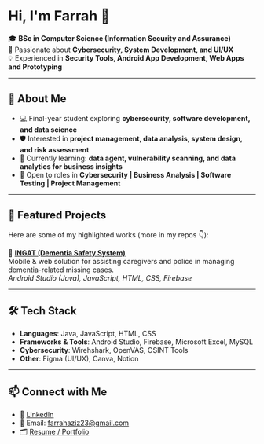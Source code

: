 # Hi, I'm Farrah 👋  

🎓 **BSc in Computer Science (Information Security and Assurance)**  
🔐 Passionate about **Cybersecurity, System Development, and UI/UX**  
💡 Experienced in **Security Tools, Android App Development, Web Apps and Prototyping**  

---

## 🚀 About Me
- 💻 Final-year student exploring **cybersecurity, software development, and data science**  
- 🛡️ Interested in **project management, data analysis, system design, and risk assessment**  
- 🌱 Currently learning: **data agent, vulnerability scanning, and data analytics for business insights**  
- 🤝 Open to roles in **Cybersecurity | Business Analysis | Software Testing | Project Management**  

---

## 📂 Featured Projects
Here are some of my highlighted works (more in my repos 👇):

🔹 [**INGAT (Dementia Safety System)**](#)  
Mobile & web solution for assisting caregivers and police in managing dementia-related missing cases.  
*Android Studio (Java), JavaScript, HTML, CSS, Firebase*   

---

## 🛠️ Tech Stack
- **Languages**: Java, JavaScript, HTML, CSS  
- **Frameworks & Tools**: Android Studio, Firebase, Microsoft Excel, MySQL
- **Cybersecurity**: Wirehshark, OpenVAS, OSINT Tools
- **Other**: Figma (UI/UX), Canva, Notion 

---

## 📫 Connect with Me
- 💼 [LinkedIn](www.linkedin.com/in/farrah-aziz-77a32b)  
- 📧 Email: farrahaziz23@gmail.com  
- 🗂️ [Resume / Portfolio](https://drive.google.com/file/d/1FLFRCwAYjc6Vw5lRtugvEMPlZqUw5a8t/view?usp=sharing)  
